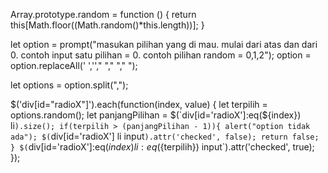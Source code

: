 Array.prototype.random = function () {
  return this[Math.floor((Math.random()*this.length))];
}

let option = prompt("masukan pilihan yang di mau. mulai dari atas dan dari 0. contoh input satu pilihan = 0. contoh pilihan random = 0,1,2");
option = option.replaceAll(' ',''," "," "," ");

let options = option.split(",");

$('div[id="radioX"]').each(function(index, value) {
    let terpilih = options.random();
    let panjangPilihan =  $(`div[id='radioX']:eq(${index}) li`).size();
    if(terpilih > (panjangPilihan - 1)){
        alert("option tidak ada");
        $(`div[id='radioX'] li input`).attr('checked', false);
        return false;
    }
  $(`div[id='radioX']:eq(${index}) li:eq(${terpilih}) input`).attr('checked', true);
});
